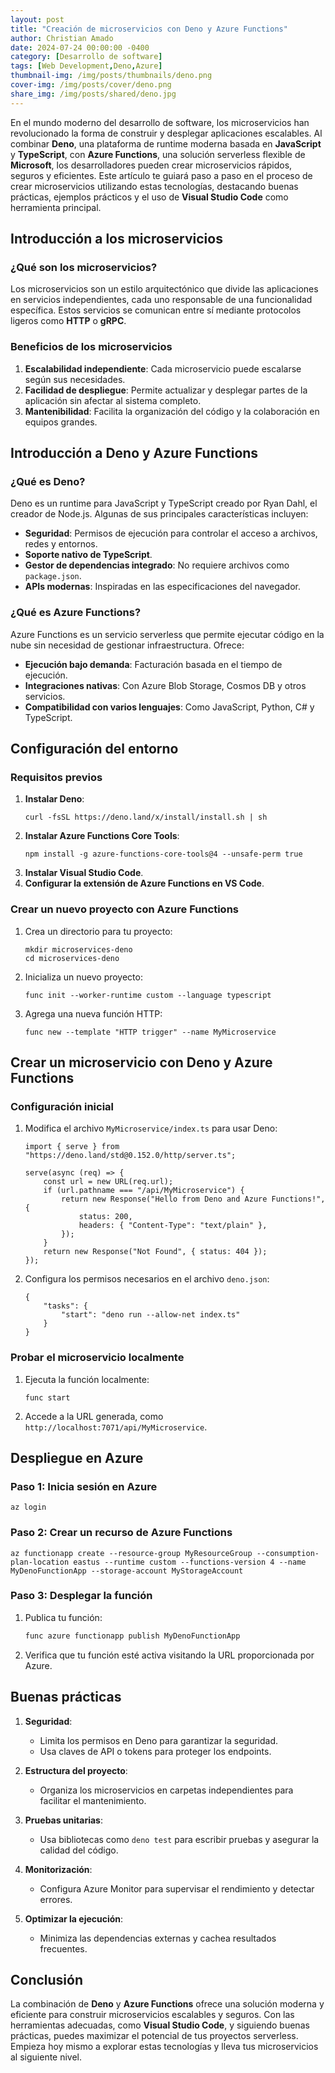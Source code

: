 ```yaml
---
layout: post
title: "Creación de microservicios con Deno y Azure Functions"
author: Christian Amado
date: 2024-07-24 00:00:00 -0400
category: [Desarrollo de software]
tags: [Web Development,Deno,Azure]
thumbnail-img: /img/posts/thumbnails/deno.png
cover-img: /img/posts/cover/deno.png
share_img: /img/posts/shared/deno.jpg
---
```


En el mundo moderno del desarrollo de software, los microservicios han revolucionado la forma de construir y desplegar aplicaciones escalables. Al combinar **Deno**, una plataforma de runtime moderna basada en **JavaScript** y **TypeScript**, con **Azure Functions**, una solución serverless flexible de **Microsoft**, los desarrolladores pueden crear microservicios rápidos, seguros y eficientes. Este artículo te guiará paso a paso en el proceso de crear microservicios utilizando estas tecnologías, destacando buenas prácticas, ejemplos prácticos y el uso de **Visual Studio Code** como herramienta principal.

<!--more-->

## Introducción a los microservicios

### ¿Qué son los microservicios?

Los microservicios son un estilo arquitectónico que divide las aplicaciones en servicios independientes, cada uno responsable de una funcionalidad específica. Estos servicios se comunican entre sí mediante protocolos ligeros como **HTTP** o **gRPC**.

### Beneficios de los microservicios

1. **Escalabilidad independiente**: Cada microservicio puede escalarse según sus necesidades.
2. **Facilidad de despliegue**: Permite actualizar y desplegar partes de la aplicación sin afectar al sistema completo.
3. **Mantenibilidad**: Facilita la organización del código y la colaboración en equipos grandes.


## Introducción a Deno y Azure Functions

### ¿Qué es Deno?

Deno es un runtime para JavaScript y TypeScript creado por Ryan Dahl, el creador de Node.js. Algunas de sus principales características incluyen:

- **Seguridad**: Permisos de ejecución para controlar el acceso a archivos, redes y entornos.
- **Soporte nativo de TypeScript**.
- **Gestor de dependencias integrado**: No requiere archivos como `package.json`.
- **APIs modernas**: Inspiradas en las especificaciones del navegador.

### ¿Qué es Azure Functions?

Azure Functions es un servicio serverless que permite ejecutar código en la nube sin necesidad de gestionar infraestructura. Ofrece:

- **Ejecución bajo demanda**: Facturación basada en el tiempo de ejecución.
- **Integraciones nativas**: Con Azure Blob Storage, Cosmos DB y otros servicios.
- **Compatibilidad con varios lenguajes**: Como JavaScript, Python, C# y TypeScript.


## Configuración del entorno

### Requisitos previos

1. **Instalar Deno**:
   ```
   curl -fsSL https://deno.land/x/install/install.sh | sh
   ```
2. **Instalar Azure Functions Core Tools**:
   ```
   npm install -g azure-functions-core-tools@4 --unsafe-perm true
   ```
3. **Instalar Visual Studio Code**.
4. **Configurar la extensión de Azure Functions en VS Code**.

### Crear un nuevo proyecto con Azure Functions

1. Crea un directorio para tu proyecto:
   ```
   mkdir microservices-deno
   cd microservices-deno
   ```
2. Inicializa un nuevo proyecto:
   ```
   func init --worker-runtime custom --language typescript
   ```
3. Agrega una nueva función HTTP:
   ```
   func new --template "HTTP trigger" --name MyMicroservice
   ```

## Crear un microservicio con Deno y Azure Functions

### Configuración inicial

1. Modifica el archivo `MyMicroservice/index.ts` para usar Deno:
   ```
   import { serve } from "https://deno.land/std@0.152.0/http/server.ts";

   serve(async (req) => {
       const url = new URL(req.url);
       if (url.pathname === "/api/MyMicroservice") {
           return new Response("Hello from Deno and Azure Functions!", {
               status: 200,
               headers: { "Content-Type": "text/plain" },
           });
       }
       return new Response("Not Found", { status: 404 });
   });
   ```

2. Configura los permisos necesarios en el archivo `deno.json`:
   ```
   {
       "tasks": {
           "start": "deno run --allow-net index.ts"
       }
   }
   ```

### Probar el microservicio localmente

1. Ejecuta la función localmente:
   ```
   func start
   ```
2. Accede a la URL generada, como `http://localhost:7071/api/MyMicroservice`.

## Despliegue en Azure

### Paso 1: Inicia sesión en Azure
```
az login
```

### Paso 2: Crear un recurso de Azure Functions

```
az functionapp create --resource-group MyResourceGroup --consumption-plan-location eastus --runtime custom --functions-version 4 --name MyDenoFunctionApp --storage-account MyStorageAccount
```

### Paso 3: Desplegar la función

1. Publica tu función:
   ```bash
   func azure functionapp publish MyDenoFunctionApp
   ```
2. Verifica que tu función esté activa visitando la URL proporcionada por Azure.

## Buenas prácticas

1. **Seguridad**:
   - Limita los permisos en Deno para garantizar la seguridad.
   - Usa claves de API o tokens para proteger los endpoints.

2. **Estructura del proyecto**:
   - Organiza los microservicios en carpetas independientes para facilitar el mantenimiento.

3. **Pruebas unitarias**:
   - Usa bibliotecas como `deno test` para escribir pruebas y asegurar la calidad del código.

4. **Monitorización**:
   - Configura Azure Monitor para supervisar el rendimiento y detectar errores.

5. **Optimizar la ejecución**:
   - Minimiza las dependencias externas y cachea resultados frecuentes.


## Conclusión

La combinación de **Deno** y **Azure Functions** ofrece una solución moderna y eficiente para construir microservicios escalables y seguros. Con las herramientas adecuadas, como **Visual Studio Code**, y siguiendo buenas prácticas, puedes maximizar el potencial de tus proyectos serverless. Empieza hoy mismo a explorar estas tecnologías y lleva tus microservicios al siguiente nivel.